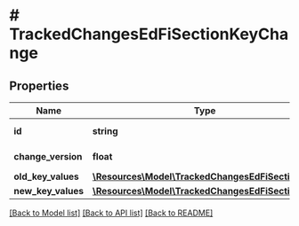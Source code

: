 # # TrackedChangesEdFiSectionKeyChange

## Properties

Name | Type | Description | Notes
------------ | ------------- | ------------- | -------------
**id** | **string** | Resource identifier | [optional]
**change_version** | **float** | Change version | [optional]
**old_key_values** | [**\Resources\Model\TrackedChangesEdFiSectionKey**](TrackedChangesEdFiSectionKey.md) |  | [optional]
**new_key_values** | [**\Resources\Model\TrackedChangesEdFiSectionKey**](TrackedChangesEdFiSectionKey.md) |  | [optional]

[[Back to Model list]](../../README.md#models) [[Back to API list]](../../README.md#endpoints) [[Back to README]](../../README.md)
